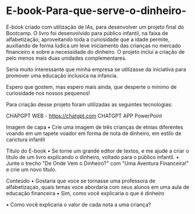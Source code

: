 # E-book-Para-que-serve-o-dinheiro-
E-book criado com utilização de IAs, para desenvolver um projeto final do Bootcamp.
O livro foi desenvolvido para público infantil, na faixa de alfabetização, aproveitando toda a curiosidade que a idade permite, auxiliando de forma lúdica um leve iniciamento das crianças no mercado financeiro e sobre a necessidade do dinheiro. O projeto inclui a criação de pelo menos mais duas unidades complementares.

Seria muito interessante que minha empresa se utilizasse da iniciativa para promover uma educação inclusica na infancia.

Espero que gostem, mas espero mais ainda, que desperte o mínimo de curiosidade nos nossos pequenos!


Para criação desse projeto foram utilizadas as seguintes tecnologias:

CHAPGPT WEB - https://chatgpt.com
CHATGPT APP
PowerPoint

Imagem de capa
•	Crie uma imagem de três crianças de etnias diferentes voando em um tapete voador em forma de nota de dinheiro, em estilo de carictura infantil

Título do E-book
•	Se torne um grande editor de textos, e me ajude a criar o título de um livro explicando o dinheiro, voltado para o público infantil.
•	Junte o trecho "De Onde Vem o Dinheiro?" com "Uma Aventura Financeira!" e crie um novo título.

Conteúdo
•	Gostaria que voce se tornasse uma professora de alfabetizaçao, quais temas voce abordaria com seus alunos em uma aula de educação financeira
•	Sim, como você explicaria o que é dinheiro

•	Como você explicaria o valor de cada nota a uma criança?
